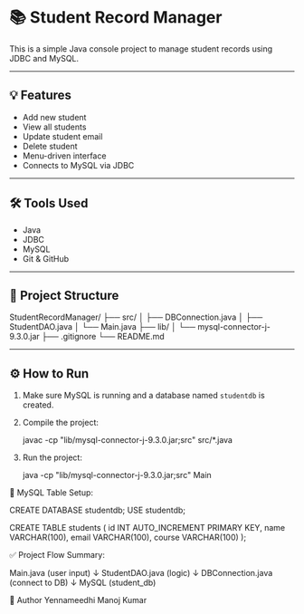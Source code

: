 # 📚 Student Record Manager

This is a simple Java console project to manage student records using JDBC and MySQL.

---

## 💡 Features
- Add new student
- View all students
- Update student email
- Delete student
- Menu-driven interface
- Connects to MySQL via JDBC

---

## 🛠 Tools Used
- Java
- JDBC
- MySQL
- Git & GitHub

---

## 🧱 Project Structure

StudentRecordManager/
├── src/
│ ├── DBConnection.java
│ ├── StudentDAO.java
│ └── Main.java
├── lib/
│ └── mysql-connector-j-9.3.0.jar
├── .gitignore
└── README.md


---

## ⚙️ How to Run

1. Make sure MySQL is running and a database named `studentdb` is created.
2. Compile the project:

    javac -cp "lib/mysql-connector-j-9.3.0.jar;src" src/*.java

3. Run the project:

    java -cp "lib/mysql-connector-j-9.3.0.jar;src" Main

🧾 MySQL Table Setup:

CREATE DATABASE studentdb;
USE studentdb;

CREATE TABLE students (
  id INT AUTO_INCREMENT PRIMARY KEY,
  name VARCHAR(100),
  email VARCHAR(100),
  course VARCHAR(100)
);


✅ Project Flow Summary:

Main.java (user input)
   ↓
StudentDAO.java (logic)
   ↓
DBConnection.java (connect to DB)
   ↓
MySQL (student_db)

👤 Author
Yennameedhi Manoj Kumar
